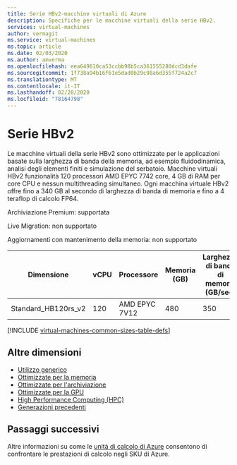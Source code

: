```yaml
---
title: Serie HBv2-macchine virtuali di Azure
description: Specifiche per le macchine virtuali della serie HBv2.
services: virtual-machines
author: vermagit
ms.service: virtual-machines
ms.topic: article
ms.date: 02/03/2020
ms.author: amverma
ms.openlocfilehash: eea649610ca53ccbb98b5ca361555280dcd3dafe
ms.sourcegitcommit: 1f738a94b16f61e5dad0b29c98a6d355f724a2c7
ms.translationtype: MT
ms.contentlocale: it-IT
ms.lasthandoff: 02/28/2020
ms.locfileid: "78164798"
---
```

# <a name="hbv2-series"></a>Serie HBv2

Le macchine virtuali della serie HBv2 sono ottimizzate per le applicazioni basate sulla larghezza di banda della memoria, ad esempio fluidodinamica, analisi degli elementi finiti e simulazione del serbatoio. Macchine virtuali HBv2 funzionalità 120 processori AMD EPYC 7742 core, 4 GB di RAM per core CPU e nessun multithreading simultaneo. Ogni macchina virtuale HBv2 offre fino a 340 GB al secondo di larghezza di banda di memoria e fino a 4 teraflop di calcolo FP64.

Archiviazione Premium: supportata

Live Migration: non supportato

Aggiornamenti con mantenimento della memoria: non supportato

| Dimensione | vCPU | Processore | Memoria (GB) | Larghezza di banda di memoria (GB/sec) | Frequenza CPU di base (GHz) | Frequenza di tutti i core (GHz, picco) | Frequenza a core singolo (GHz, picco) | Prestazioni RDMA (GB/sec) | Supporto MPI | Archiviazione temporanea (GB) | Numero massimo di dischi dati | NIC Ethernet max |
| --- | --- | --- | --- | --- | --- | --- | --- | --- | --- | --- | --- | --- |
| Standard_HB120rs_v2 | 120 | AMD EPYC 7V12 | 480 | 350 | 2.45 | 3.1 | 3.3 | 200 | Tutti | 480 + 960 | 8 | 1 |


[!INCLUDE [virtual-machines-common-sizes-table-defs](../../includes/virtual-machines-common-sizes-table-defs.md)]

## <a name="other-sizes"></a>Altre dimensioni

- [Utilizzo generico](sizes-general.md)
- [Ottimizzate per la memoria](sizes-memory.md)
- [Ottimizzate per l'archiviazione](sizes-storage.md)
- [Ottimizzate per la GPU](sizes-gpu.md)
- [High Performance Computing (HPC)](sizes-hpc.md)
- [Generazioni precedenti](sizes-previous-gen.md)

## <a name="next-steps"></a>Passaggi successivi

Altre informazioni su come le [unità di calcolo di Azure](acu.md) consentono di confrontare le prestazioni di calcolo negli SKU di Azure.